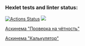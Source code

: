 ### Hexlet tests and linter status:
[![Actions Status](https://github.com/Ahilesov/php-project-45/actions/workflows/hexlet-check.yml/badge.svg)](https://github.com/Ahilesov/php-project-45/actions)
<a href="https://codeclimate.com/github/Ahilesov/php-project-45/maintainability"><img src="https://api.codeclimate.com/v1/badges/4a7bc5a8929ad9cb2313/maintainability" /></a>

[Аскинема "Проверка на чётность"](https://asciinema.org/a/rP8DvXI8IJmh9c3ic1O5w46bs)

[Аскинема "Калькулятор"](https://asciinema.org/a/71gy1si0CsyeXOvPOy1rLmPyG)


